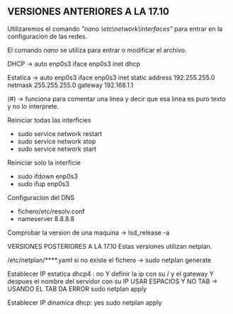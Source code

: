 ## VERSIONES ANTERIORES A LA 17.10
Utilizaremos el comando *"nano \etc\network\interfaces"* para entrar en la configuracion de las redes.

El comando *nano* se utiliza para entrar o modificar el archivo.


DHCP -> 
auto enp0s3
iface enp0s3 inet dhcp

Estatica ->
auto enp0s3
iface enp0s3 inet static
address 192.255.255.0
netmask 255.255.255.0
gateway 192.168.1.1

(#) -> funciona para comentar una linea y decir que esa linea es puro texto y no lo interprete.

Reiniciar todas las interficies
- sudo service network restart
- sudo service network stop
- sudo service network start

Reiniciar solo la interficie
- sudo ifdown enp0s3
- sudo ifup enp0s3

Configuracion del DNS
- fichero/etc/resolv.conf
- nameserver 8.8.8.8

Comprobar la version de una maquina -> lsd_release -a

VERSIONES POSTERIORES A LA 17.10
Estas versiones utilizan netplan.
 
 /etc/netplan/****.yaml
si no existe el fichero -> sudo netplan generate

Establecer IP estatica
dhcp4 : no
Y definir la ip con su / y el gateway
Y despues el nombre del servidor con su IP
USAR ESPACIOS Y NO TAB -> USANDO EL TAB DA ERROR
sudo netplan apply

Establecer IP dinamica
dhcp: yes
sudo netplan apply


